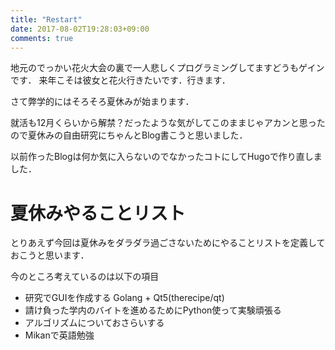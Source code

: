 ```yaml
---
title: "Restart"
date: 2017-08-02T19:28:03+09:00
comments: true
---
```


地元のでっかい花火大会の裏で一人悲しくプログラミングしてますどうもゲインです．
来年こそは彼女と花火行きたいです．行きます．

さて弊学的にはそろそろ夏休みが始まります．

就活も12月くらいから解禁？だったような気がしてこのままじゃアカンと思ったので夏休みの自由研究にちゃんとBlog書こうと思いました．

以前作ったBlogは何か気に入らないのでなかったコトにしてHugoで作り直しました．

# 夏休みやることリスト

とりあえず今回は夏休みをダラダラ過ごさないためにやることリストを定義しておこうと思います．

今のところ考えているのは以下の項目

- 研究でGUIを作成する Golang + Qt5(therecipe/qt)
- 請け負った学内のバイトを進めるためにPython使って実験頑張る
- アルゴリズムについておさらいする
- Mikanで英語勉強
